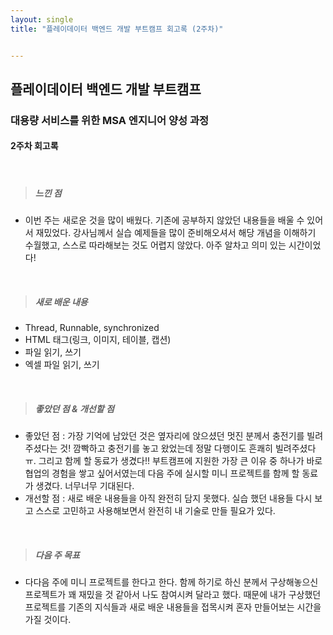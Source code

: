 ```yaml
---
layout: single
title: "플레이데이터 백엔드 개발 부트캠프 회고록 (2주차)"


---
```


## 플레이데이터 백엔드 개발 부트캠프

### 대용량 서비스를 위한 MSA 엔지니어 양성 과정

#### 2주차 회고록

<br>

> ##### 느낀 점
- 이번 주는 새로운 것을 많이 배웠다. 기존에 공부하지 않았던 내용들을 배울 수 있어서 재밌었다. 강사님께서 실습 예제들을 많이 준비해오셔서 해당 개념을 이해하기 수월했고, 스스로 따라해보는 것도 어렵지 않았다. 아주 알차고 의미 있는 시간이었다!

<br>

> ##### 새로 배운 내용
- Thread, Runnable, synchronized
- HTML 태그(링크, 이미지, 테이블, 캡션)
- 파일 읽기, 쓰기
- 엑셀 파일 읽기, 쓰기

<br>

> ##### 좋았던 점 & 개선할 점
- 좋았던 점 : 가장 기억에 남았던 것은 옆자리에 앉으셨던 멋진 분께서 충전기를 빌려주셨다는 것! 깜빡하고 충전기를 놓고 왔었는데 정말 다행이도 흔쾌히 빌려주셨다 ㅠ. 그리고 함께 할 동료가 생겼다!! 부트캠프에 지원한 가장 큰 이유 중 하나가 바로 협업의 경험을 쌓고 싶어서였는데 다음 주에 실시할 미니 프로젝트를 함께 할 동료가 생겼다. 너무너무 기대된다.
- 개선할 점 : 새로 배운 내용들을 아직 완전히 담지 못했다. 실습 했던 내용들 다시 보고 스스로 고민하고 사용해보면서 완전히 내 기술로 만들 필요가 있다.

<br>

> ##### 다음 주 목표
- 다다음 주에 미니 프로젝트를 한다고 한다. 함께 하기로 하신 분께서 구상해놓으신 프로젝트가 꽤 재밌을 것 같아서 나도 참여시켜 달라고 했다. 때문에 내가 구상했던 프로젝트를 기존의 지식들과 새로 배운 내용들을 접목시켜 혼자 만들어보는 시간을 가질 것이다.